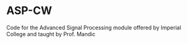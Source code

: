 # ASP-CW
Code for the Advanced Signal Processing module offered by Imperial College and taught by Prof. Mandic
